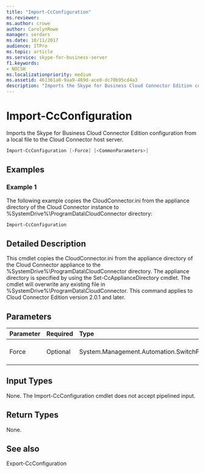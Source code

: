 ```yaml
---
title: "Import-CcConfiguration"
ms.reviewer: 
ms.author: crowe
author: CarolynRowe
manager: serdars
ms.date: 10/11/2017
audience: ITPro
ms.topic: article
ms.service: skype-for-business-server
f1.keywords:
- NOCSH
ms.localizationpriority: medium
ms.assetid: 461361a0-9aa9-469d-ace0-dc70b95cd4a3
description: "Imports the Skype for Business Cloud Connector Edition configuration from a local file to the Cloud Connector host server."
---
```


# Import-CcConfiguration
 
Imports the Skype for Business Cloud Connector Edition configuration from a local file to the Cloud Connector host server.
  
```powershell
Import-CcConfiguration [-Force] [<CommonParameters>]
```

## Examples
<a name="Examples"> </a>

### Example 1

The following example copies the CloudConnector.ini from the appliance directory of the Cloud Connector instance to %SystemDrive%\ProgramData\CloudConnector directory:
  
```powershell
Import-CcConfiguration
```

## Detailed Description
<a name="Examples"> </a>

This cmdlet copies the CloudConnector.ini from the appliance directory of the Cloud Connector appliance to the %SystemDrive%\ProgramData\CloudConnector directory. The appliance directory is specified by using the Set-CcApplianceDirectory cmdlet. The cmdlet will overwrite any existing file in %SystemDrive%\ProgramData\CloudConnector. This command applies to Cloud Connector Edition version 2.0.1 and later.
  
## Parameters
<a name="Examples"> </a>

|**Parameter**|**Required**|**Type**|**Description**|
|:-----|:-----|:-----|:-----|
|Force  <br/> |Optional  <br/> |System.Management.Automation.SwitchParameter  <br/> |Overwrite existing file in %SystemDrive%\ProgramData\CloudConnector without notification.  <br/> |
   
## Input Types
<a name="Examples"> </a>

None. The Import-CcConfiguration cmdlet does not accept pipelined input.
  
## Return Types
<a name="Examples"> </a>

None.
  
## See also
<a name="Examples"> </a>

Export-CcConfiguration
  

